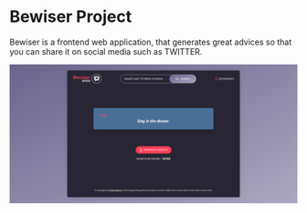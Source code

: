 # Bewiser Project

Bewiser is a frontend web application, that generates great advices so that you can share it on social media such as TWITTER.

![Alt text](./50%%20done.png)
